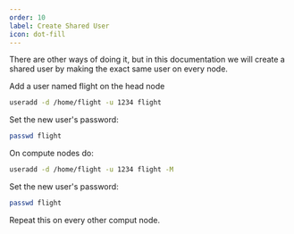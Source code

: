 ```yaml
---
order: 10
label: Create Shared User
icon: dot-fill
---
```


There are other ways of doing it, but in this documentation we will create a shared user by making the exact same user on every node.

Add a user named flight on the head node

```bash
useradd -d /home/flight -u 1234 flight 
```

Set the new user's password:
```bash
passwd flight
```

On compute nodes do:

```bash
useradd -d /home/flight -u 1234 flight -M
```

Set the new user's password:
```bash
passwd flight
```


Repeat this on every other comput node.
